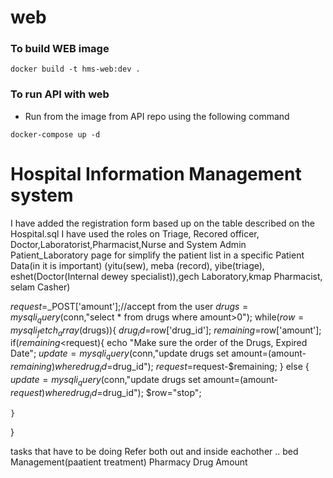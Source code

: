 # web

### To build WEB image
``` docker build -t hms-web:dev . ```

### To run API with web
- Run from the image from API repo using the following command

``` docker-compose up -d ```

# Hospital Information Management system
I have added the registration form based up on the table described on the Hospital.sql
I have used  the roles on Triage, Recored officer, Doctor,Laboratorist,Pharmacist,Nurse and System Admin
Patient_Laboratory page for simplify the patient list in a specific Patient Data(in it is important)
(yitu(sew), meba (record), yibe(triage), eshet(Doctor(Internal dewey specialist)),gech Laboratory,kmap Pharmacist, selam Casher)


$request=$_POST['amount'];//accept from the user
$drugs=mysqli_query($conn,"select * from drugs where amount>0");
while($row=mysqli_fetch_array($drugs)){
    $drug_id=$row['drug_id'];
    $remaining=$row['amount'];
    if($remaining<$request){
        echo "Make sure the order of the Drugs, Expired Date";
        $update=mysqli_query($conn,"update drugs set amount=(amount-$remaining) where drug_id=$drug_id");
        $request=$request-$remaining;
    }
    else
    {
        $update=mysqli_query($conn,"update drugs set amount=(amount-$request) where drug_id=$drug_id");
        $row="stop";
      
    }
}


tasks that have to be doing
Refer both out and inside eachother ..
bed Management(paatient treatment)
Pharmacy Drug Amount
